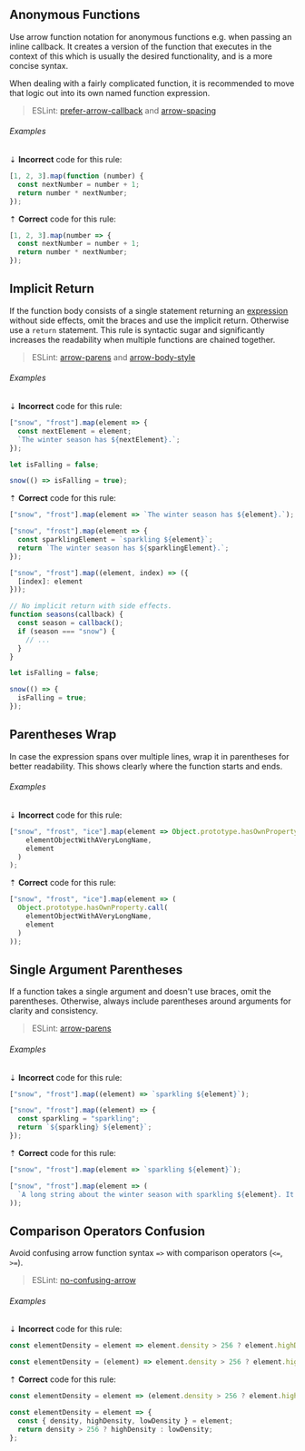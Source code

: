 ## Anonymous Functions

Use arrow function notation for anonymous functions e.g. when passing an inline callback. It creates a version of the function that executes in the context of this which is usually the desired functionality, and is a more concise syntax.

When dealing with a fairly complicated function, it is recommended to move that logic out into its own named function expression.

> ESLint: [prefer-arrow-callback][eslint-prefer-arrow-callback] and [arrow-spacing][eslint-arrow-spacing]

###### Examples

⇣ **Incorrect** code for this rule:

```js
[1, 2, 3].map(function (number) {
  const nextNumber = number + 1;
  return number * nextNumber;
});
```

⇡ **Correct** code for this rule:

```js
[1, 2, 3].map(number => {
  const nextNumber = number + 1;
  return number * nextNumber;
});
```

## Implicit Return

If the function body consists of a single statement returning an [expression][mdn-expressions_and_operators] without side effects, omit the braces and use the implicit return. Otherwise use a `return` statement. This rule is syntactic sugar and significantly increases the readability when multiple functions are chained together.

> ESLint: [arrow-parens][eslint-arrow-parens] and [arrow-body-style][eslint-arrow-body-style]

###### Examples

⇣ **Incorrect** code for this rule:

```js
["snow", "frost"].map(element => {
  const nextElement = element;
  `The winter season has ${nextElement}.`;
});
```

```js
let isFalling = false;

snow(() => isFalling = true);
```

⇡ **Correct** code for this rule:

```js
["snow", "frost"].map(element => `The winter season has ${element}.`);
```

```js
["snow", "frost"].map(element => {
  const sparklingElement = `sparkling ${element}`;
  return `The winter season has ${sparklingElement}.`;
});
```

```js
["snow", "frost"].map((element, index) => ({
  [index]: element
}));
```

```js
// No implicit return with side effects.
function seasons(callback) {
  const season = callback();
  if (season === "snow") {
    // ...
  }
}
```

```js
let isFalling = false;

snow(() => {
  isFalling = true;
});
```

## Parentheses Wrap

In case the expression spans over multiple lines, wrap it in parentheses for better readability. This shows clearly where the function starts and ends.

###### Examples

⇣ **Incorrect** code for this rule:

```js
["snow", "frost", "ice"].map(element => Object.prototype.hasOwnProperty.call(
    elementObjectWithAVeryLongName,
    element
  )
);
```

⇡ **Correct** code for this rule:

```js
["snow", "frost", "ice"].map(element => (
  Object.prototype.hasOwnProperty.call(
    elementObjectWithAVeryLongName,
    element
  )
));
```

## Single Argument Parentheses

If a function takes a single argument and doesn't use braces, omit the parentheses. Otherwise, always include parentheses around arguments for clarity and consistency.

> ESLint: [arrow-parens][eslint-arrow-parens]

###### Examples

⇣ **Incorrect** code for this rule:

```js
["snow", "frost"].map((element) => `sparkling ${element}`);
```

```js
["snow", "frost"].map((element) => {
  const sparkling = "sparkling";
  return `${sparkling} ${element}`;
});
```

⇡ **Correct** code for this rule:

```js
["snow", "frost"].map(element => `sparkling ${element}`);
```

```js
["snow", "frost"].map(element => (
  `A long string about the winter season with sparkling ${element}. It's so long that we don't want it to take up space on the ".map()" line!`
));
```

## Comparison Operators Confusion

Avoid confusing arrow function syntax `=>` with comparison operators (`<=`, `>=`).

> ESLint: [no-confusing-arrow][eslint-no-confusing-arrow]

###### Examples

⇣ **Incorrect** code for this rule:

```js
const elementDensity = element => element.density > 256 ? element.highDensity : element.lowDensity;
```

```js
const elementDensity = (element) => element.density > 256 ? element.highDensity : element.lowDensity;
```

⇡ **Correct** code for this rule:

```js
const elementDensity = element => (element.density > 256 ? element.highDensity : element.lowDensity);
```

```js
const elementDensity = element => {
  const { density, highDensity, lowDensity } = element;
  return density > 256 ? highDensity : lowDensity;
};
```

[eslint-arrow-body-style]: https://eslint.org/docs/rules/arrow-body-style
[eslint-arrow-parens]: https://eslint.org/docs/rules/arrow-parens
[eslint-arrow-spacing]: https://eslint.org/docs/rules/arrow-spacing
[eslint-no-confusing-arrow]: https://eslint.org/docs/rules/no-confusing-arrow
[eslint-prefer-arrow-callback]: https://eslint.org/docs/rules/prefer-arrow-callback
[mdn-expressions_and_operators]: https://developer.mozilla.org/en-US/docs/Web/JavaScript/Guide/Expressions_and_Operators#Expressions
